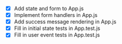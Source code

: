 - [x] Add state and form to App.js
- [x] Implement form handlers in App.js
- [x] Add success message rendering in App.js
- [x] Fill in initial state tests in App.test.js
- [x] Fill in user event tests in App.test.js
